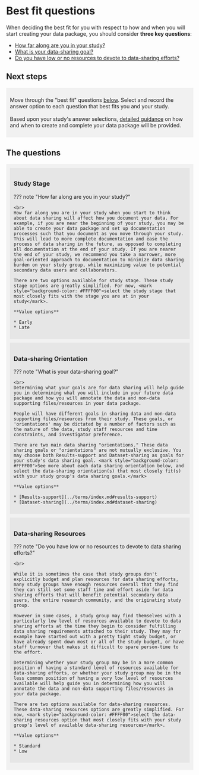 # Best fit questions

When deciding the best fit for you with respect to how and when you will start creating your data package, you should consider **three key questions**:

* [How far along are you in your study?](#study-stage)
* [What is your data-sharing goal?](#data-sharing-orientation)
* [Do you have low or no resources to devote to data-sharing efforts?](#data-sharing-resources)

## Next steps

<div markdown="1" style="background-color:rgba(0, 0, 0, 0.0470588); text-align:left; vertical-align: top; padding:10px 10px; margin-bottom: 10px;">

Move through the "best fit" questions [below](#study-stage). Select and record the answer option to each question that best fits you and your study. 
<br><br>
Based upon your study's answer selections, [detailed guidance](best-fit-recs/index.md) on how and when to create and complete your data package will be provided. 

</div>

## The questions

<div markdown="1" style="background-color:rgba(0, 0, 0, 0.0470588); text-align:left; vertical-align: top; padding:10px 10px; margin-bottom: 10px;">

<div markdown="1" style="background-color:rgba(0, 0, 0, 0.0470588); text-align:left; vertical-align: top; padding:10px 10px; margin-bottom: 10px;">

### Study Stage

??? note "How far along are you in your study?"
    
    <br>
    How far along you are in your study when you start to think about data sharing will affect how you document your data. For example, if you are near the beginning of your study, you may be able to create your data package and set up documentation processes such that you document as you move through your study. This will lead to more complete documentation and ease the process of data sharing in the future, as opposed to completing all documentation at the end of your study. If you are nearer the end of your study, we recommend you take a narrower, more goal-oriented approach to documentation to minimize data sharing burden on your study group, while maximizing value to potential secondary data users and collaborators. 

    There are two options available for study stage. These study stage options are greatly simplified. For now, <mark style="background-color: #FFFF00">select the study stage that most closely fits with the stage you are at in your study</mark>.

    **Value options**
    
    * Early
    * Late

</div>

<div markdown="1" style="background-color:rgba(0, 0, 0, 0.0470588); text-align:left; vertical-align: top; padding:10px 10px; margin-bottom: 10px;">

### Data-sharing Orientation

??? note "What is your data-sharing goal?"
    
    <br>
    Determining what your goals are for data sharing will help guide you in determining what you will include in your future data package and how you will annotate the data and non-data supporting files/resources in your data package.

    People will have different goals in sharing data and non-data supporting files/resources from their study. These goals, or 'orientations' may be dictated by a number of factors such as the nature of the data, study staff resources and time constraints, and investigator preference.

    There are two main data sharing "orientations." These data sharing goals or "orientations" are not mutually exclusive. You may choose both Results-support and Dataset-sharing as goals for your study's data sharing goal. <mark style="background-color: #FFFF00">See more about each data sharing orientation below, and select the data-sharing orientation(s) that most closely fit(s) with your study group's data sharing goals.</mark>

    **Value options**

    * [Results-support](../terms/index.md#results-support)
    * [Dataset-sharing](../terms/index.md#dataset-sharing)

</div>

<div markdown="1" style="background-color:rgba(0, 0, 0, 0.0470588); text-align:left; vertical-align: top; padding:10px 10px; margin-bottom: 10px;">

### Data-sharing Resources

??? note "Do you have low or no resources to devote to data sharing efforts?"
    
    <br>
      
    While it is sometimes the case that study groups don't explicitly budget and plan resources for data sharing efforts, many study groups have enough resources overall that they find they can still set some staff time and effort aside for data sharing efforts that will benefit potential secondary data users, the entire research community, and the originating study group.
    
    However in some cases, a study group may find themselves with a particularly low level of resources available to devote to data sharing efforts at the time they begin to consider fulfilling data sharing requirements attached to their study. They may for example have started out with a pretty tight study budget, or have already spent down most or all of the study budget, or have staff turnover that makes it difficult to spare person-time to the effort. 
    
    Determining whether your study group may be in a more common position of having a standard level of resources available for data-sharing efforts, or whether your study group may be in the less common position of having a very low level of resources available will help guide you in determining how you will annotate the data and non-data supporting files/resources in your data package.

    There are two options available for data-sharing resources. These data-sharing resources options are greatly simplified. For now, <mark style="background-color: #FFFF00">select the data-sharing resources option that most closely fits with your study group's level of available data-sharing resources</mark>.

    **Value options**

    * Standard
    * Low
 
</div>
</div>

 
 